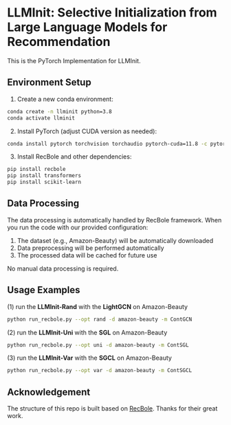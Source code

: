# LLMInit: Selective Initialization from Large Language Models for Recommendation

This is the PyTorch Implementation for LLMInit.

## Environment Setup

1. Create a new conda environment:
```bash
conda create -n llminit python=3.8
conda activate llminit
```

2. Install PyTorch (adjust CUDA version as needed):
```bash
conda install pytorch torchvision torchaudio pytorch-cuda=11.8 -c pytorch -c nvidia
```

3. Install RecBole and other dependencies:
```bash
pip install recbole
pip install transformers
pip install scikit-learn
```

## Data Processing

The data processing is automatically handled by RecBole framework. When you run the code with our provided configuration:

1. The dataset (e.g., Amazon-Beauty) will be automatically downloaded
2. Data preprocessing will be performed automatically
3. The processed data will be cached for future use

No manual data processing is required.

## Usage Examples

(1) run the **LLMInit-Rand** with the **LightGCN** on Amazon-Beauty
```bash
python run_recbole.py --opt rand -d amazon-beauty -m ContGCN
```

(2) run the **LLMInit-Uni** with the **SGL** on Amazon-Beauty
```bash
python run_recbole.py --opt uni -d amazon-beauty -m ContSGL
```

(3) run the **LLMInit-Var** with the **SGCL** on Amazon-Beauty
```bash
python run_recbole.py --opt var -d amazon-beauty -m ContSGCL
```

## Acknowledgement
The structure of this repo is built based on [RecBole](https://github.com/RUCAIBox/RecBole). Thanks for their great work.
